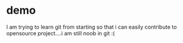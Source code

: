 # demo
I am trying to learn git from starting so that i can easily contribute to opensource project....i am still noob in git :( 
